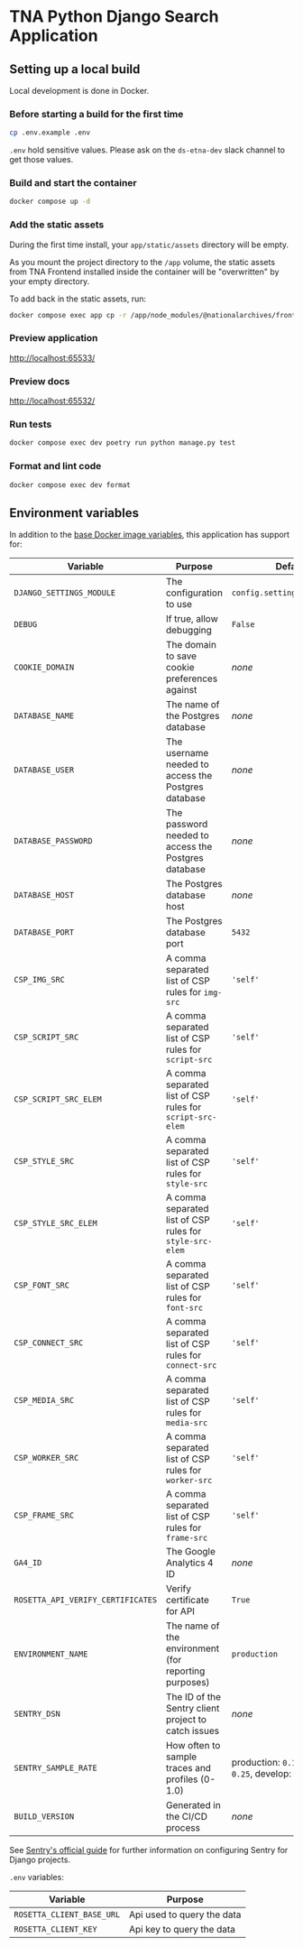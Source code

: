 # TNA Python Django Search Application

## Setting up a local build

Local development is done in Docker.

### Before starting a build for the first time

```sh
cp .env.example .env
```

`.env` hold sensitive values. Please ask on the `ds-etna-dev` slack channel to get those values.

### Build and start the container

```sh
docker compose up -d
```

### Add the static assets

During the first time install, your `app/static/assets` directory will be empty.

As you mount the project directory to the `/app` volume, the static assets from TNA Frontend installed inside the container will be "overwritten" by your empty directory.

To add back in the static assets, run:

```sh
docker compose exec app cp -r /app/node_modules/@nationalarchives/frontend/nationalarchives/assets /app/app/static
```

### Preview application

<http://localhost:65533/>

### Preview docs

<http://localhost:65532/>

### Run tests

```sh
docker compose exec dev poetry run python manage.py test
```

### Format and lint code

```sh
docker compose exec dev format
```

## Environment variables

In addition to the [base Docker image variables](https://github.com/nationalarchives/docker/blob/main/docker/tna-python-django/README.md#environment-variables), this application has support for:

| Variable                          | Purpose                                                   | Default                                                     |
| --------------------------------- | --------------------------------------------------------- | ----------------------------------------------------------- |
| `DJANGO_SETTINGS_MODULE`          | The configuration to use                                  | `config.settings.production`                                |
| `DEBUG`                           | If true, allow debugging                                  | `False`                                                     |
| `COOKIE_DOMAIN`                   | The domain to save cookie preferences against             | _none_                                                      |
| `DATABASE_NAME`                   | The name of the Postgres database                         | _none_                                                      |
| `DATABASE_USER`                   | The username needed to access the Postgres database       | _none_                                                      |
| `DATABASE_PASSWORD`               | The password needed to access the Postgres database       | _none_                                                      |
| `DATABASE_HOST`                   | The Postgres database host                                | _none_                                                      |
| `DATABASE_PORT`                   | The Postgres database port                                | `5432`                                                      |
| `CSP_IMG_SRC`                     | A comma separated list of CSP rules for `img-src`         | `'self'`                                                    |
| `CSP_SCRIPT_SRC`                  | A comma separated list of CSP rules for `script-src`      | `'self'`                                                    |
| `CSP_SCRIPT_SRC_ELEM`             | A comma separated list of CSP rules for `script-src-elem` | `'self'`                                                    |
| `CSP_STYLE_SRC`                   | A comma separated list of CSP rules for `style-src`       | `'self'`                                                    |
| `CSP_STYLE_SRC_ELEM`              | A comma separated list of CSP rules for `style-src-elem`  | `'self'`                                                    |
| `CSP_FONT_SRC`                    | A comma separated list of CSP rules for `font-src`        | `'self'`                                                    |
| `CSP_CONNECT_SRC`                 | A comma separated list of CSP rules for `connect-src`     | `'self'`                                                    |
| `CSP_MEDIA_SRC`                   | A comma separated list of CSP rules for `media-src`       | `'self'`                                                    |
| `CSP_WORKER_SRC`                  | A comma separated list of CSP rules for `worker-src`      | `'self'`                                                    |
| `CSP_FRAME_SRC`                   | A comma separated list of CSP rules for `frame-src`       | `'self'`                                                    |
| `GA4_ID`                          | The Google Analytics 4 ID                                 | _none_                                                      |
| `ROSETTA_API_VERIFY_CERTIFICATES` | Verify certificate for API                                | `True`                                                      |
| `ENVIRONMENT_NAME`                | The name of the environment (for reporting purposes)      | `production`                                                |
| `SENTRY_DSN`                      | The ID of the Sentry client project to catch issues       | _none_                                                      |
| `SENTRY_SAMPLE_RATE`              | How often to sample traces and profiles (0-1.0)           | production: `0.1`, staging: `0.25`, develop: `1`, test: `0` |
| `BUILD_VERSION`                   | Generated in the CI/CD process                            | _none_                                                      |

See [Sentry's official guide](https://docs.sentry.io/platforms/python/guides/django/) for further information on configuring Sentry for Django projects.

`.env` variables:

| Variable                  | Purpose                    |
| ------------------------- | -------------------------- |
| `ROSETTA_CLIENT_BASE_URL` | Api used to query the data |
| `ROSETTA_CLIENT_KEY`      | Api key to query the data  |
